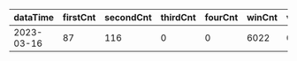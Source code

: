 |dataTime|firstCnt|secondCnt|thirdCnt|fourCnt|winCnt|vrate|wrate|
|-|-|-|-|-|-|-|-|
|2023-03-16|87|116|0|0|6022|0%|0%|